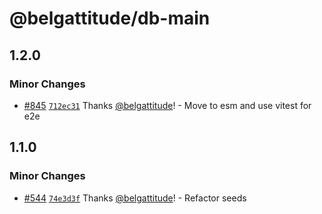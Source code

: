 # @belgattitude/db-main

## 1.2.0

### Minor Changes

- [#845](https://github.com/belgattitude/perso/pull/845) [`712ec31`](https://github.com/belgattitude/perso/commit/712ec31ebd116c38fa654a06f0220d4179b348af) Thanks [@belgattitude](https://github.com/belgattitude)! - Move to esm and use vitest for e2e

## 1.1.0

### Minor Changes

- [#544](https://github.com/belgattitude/perso/pull/544) [`74e3d3f`](https://github.com/belgattitude/perso/commit/74e3d3f201d6f901aa0d53326d6e901ec6729963) Thanks [@belgattitude](https://github.com/belgattitude)! - Refactor seeds
